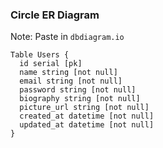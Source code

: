 ### Circle ER Diagram
Note: Paste in `dbdiagram.io`

```
Table Users {
  id serial [pk]
  name string [not null]
  email string [not null]
  password string [not null]
  biography string [not null]
  picture_url string [not null]
  created_at datetime [not null]
  updated_at datetime [not null]
}
```